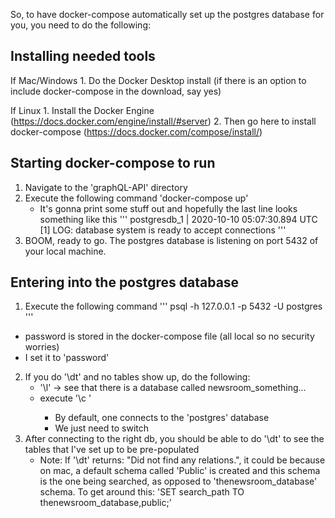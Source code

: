 So, to have docker-compose automatically set up the postgres database for you, you need to do the following:

## Installing needed tools

If Mac/Windows
	1. Do the Docker Desktop install (if there is an option to include docker-compose in the download, say yes)

If Linux
	1. Install the Docker Engine (https://docs.docker.com/engine/install/#server)
	2. Then go here to install docker-compose (https://docs.docker.com/compose/install/)



## Starting docker-compose to run

1. Navigate to the 'graphQL-API' directory
2. Execute the following command 'docker-compose up'
	- It's gonna print some stuff out and hopefully the last line looks something like this
	'''
	postgresdb_1  | 2020-10-10 05:07:30.894 UTC [1] LOG:  database system is ready to accept connections
	'''
3. BOOM, ready to go. The postgres database is listening on port 5432 of your local machine.


## Entering into the postgres database

1. Execute the following command
	'''
	psql -h 127.0.0.1 -p 5432 -U postgres
	'''
- password is stored in the docker-compose file (all local so no security worries)
- I set it to 'password'

2. If you do '\dt' and no tables show up, do the following:
	- '\l' -> see that there is a database called newsroom_something...
	- execute '\c <name of the newsroom database here>' 
		- By default, one connects to the 'postgres' database
		- We just need to switch 
3. After connecting to the right db, you should be able to do '\dt' to see the tables that I've set up to be pre-populated
	- Note: If '\dt' returns: "Did not find any relations.", it could be because on mac, a default schema called 'Public' is created and this schema is the one being searched, as opposed to 'thenewsroom_database' schema. To get around this: 
	'SET search_path TO thenewsroom_database,public;'  

